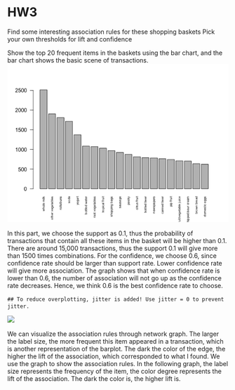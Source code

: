 HW3
================

Find some interesting association rules for these shopping baskets Pick your own thresholds for lift and confidence

Show the top 20 frequent items in the baskets using the bar chart, and the bar chart shows the basic scene of transactions. 
![](figure-markdown_github/pressure-1.png)

In this part, we choose the support as 0.1, thus the probability of transactions that contain all these items in the basket will be higher than 0.1. There are around 15,000 transactions, thus the support 0.1 will give more than 1500 times combinations. For the confidence, we choose 0.6, since confidence rate should be larger than support rate. Lower confidence rate will give more association. The graph shows that when confidence rate is lower than 0.6, the number of association will not go up as the confidence rate decreases. Hence, we think 0.6 is the best confidence rate to choose.

    ## To reduce overplotting, jitter is added! Use jitter = 0 to prevent jitter.

![](HW4_files/figure-markdown_github/unnamed-chunk-5-1.png)

We can visualize the association rules through network graph. The larger the label size, the more frequent this item appeared in a transaction, which is another representation of the barplot. The dark the color of the edge, the higher the lift of the association, which corresponded to what I found. We use the graph to show the association rules. In the following graph, the label size represents the frequency of the item, the color degree represents the lift of the association. The dark the color is, the higher lift is.
